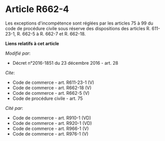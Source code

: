 # Article R662-4

Les exceptions d'incompétence sont réglées par les articles 75 à 99 du code de procédure civile sous réserve des dispositions
des articles R. 611-23-1, R. 662-5 à R. 662-7 et R. 662-18.

**Liens relatifs à cet article**

_Modifié par_:

  - Décret n°2016-1851 du 23 décembre 2016 - art. 28

_Cite_:

  - Code de commerce - art. R611-23-1 (V)
  - Code de commerce - art. R662-18 (V)
  - Code de commerce - art. R662-5 (V)
  - Code de procédure civile - art. 75

_Cité par_:

  - Code de commerce - art. R910-1 (VD)
  - Code de commerce - art. R920-1 (VD)
  - Code de commerce - art. R966-1 (V)
  - Code de commerce - art. R976-1 (V)
